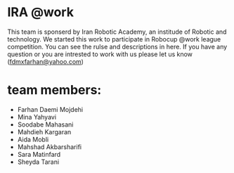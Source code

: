 # IRA @work
 This team is sponserd by Iran Robotic Academy, an institude of Robotic and technology. We started this work to participate in Robocup @work league competition. You can see the rulse and descriptions in here. If you have any question or you are intrested to work with us please let us know (fdmxfarhan@yahoo.com)

# team members:
- Farhan Daemi Mojdehi
- Mina Yahyavi
- Soodabe Mahasani
- Mahdieh Kargaran
- Aida Mobli
- Mahshad Akbarsharifi
- Sara Matinfard
- Sheyda Tarani
